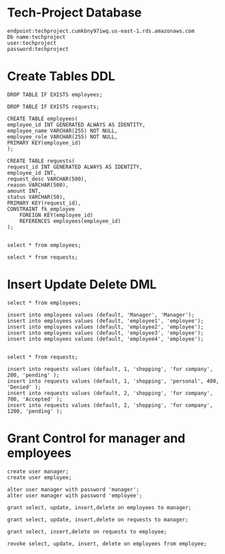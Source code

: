 # Tech-Project Database
    endpoint:techproject.cumkbny97iwq.us-east-1.rds.amazonaws.com
    Db name:techproject
    user:techproject
    password:techproject
 
# Create Tables DDL

    DROP TABLE IF EXISTS employees;

    DROP TABLE IF EXISTS requests;

    CREATE TABLE employees(
    employee_id INT GENERATED ALWAYS AS IDENTITY,
    employee_name VARCHAR(255) NOT NULL,
    employee_role VARCHAR(255) NOT NULL,
    PRIMARY KEY(employee_id)
    );

    CREATE TABLE requests(
    request_id INT GENERATED ALWAYS AS IDENTITY,
    employee_id INT,
    request_desc VARCHAR(500),
    reason VARCHAR(500),
    amount INT,
    status VARCHAR(50),
    PRIMARY KEY(request_id),
    CONSTRAINT fk_employee
        FOREIGN KEY(employee_id) 
        REFERENCES employees(employee_id)
    );


    select * from employees;

    select * from requests;

# Insert Update Delete  DML 

    select * from employees;

    insert into employees values (default, 'Manager', 'Manager');
    insert into employees values (default, 'employee1', 'employee');
    insert into employees values (default, 'employee2', 'employee');
    insert into employees values (default, 'employee3', 'employee');
    insert into employees values (default, 'employee4', 'employee');


    select * from requests;

    insert into requests values (default, 1, 'shopping', 'for company', 200, 'pending' );
    insert into requests values (default, 1, 'shopping', 'personal', 400, 'Denied' );
    insert into requests values (default, 2, 'shopping', 'for company', 700, 'Accepted' );
    insert into requests values (default, 2, 'shopping', 'for company', 1200, 'pending' );

# Grant Control for manager and employees
  
    create user manager;
    create user employee;

    alter user manager with password 'manager';
    alter user manager with password 'employee';

    grant select, update, insert,delete on employees to manager;

    grant select, update, insert,delete on requests to manager;

    grant select, insert,delete on requests to employee;

    revoke select, update, insert, delete on employees from employee;
